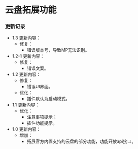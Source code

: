 # 云盘拓展功能

### 更新记录
- 1.3 更新内容：
  - 修复：
    - 错误版本号，导致MP无法识别。
- 1.2-1 更新内容：
  - 修复：
    - 错误文案。
- 1.2 更新内容：
  - 修复：
    - 错误UI界面。
  - 优化：
    - 插件默认为启动模式。
- 1.1 更新内容：
  - 优化：
    - 注意事项提示；
    - 插件功能提示。
- 1.0 更新内容：
  - 增加：
    - 拓展官方内置支持的云盘的部分功能，功能开放api接口。